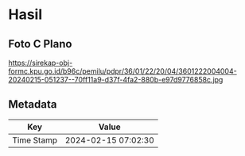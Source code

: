# Hasil

## Foto C Plano

https://sirekap-obj-formc.kpu.go.id/b96c/pemilu/pdpr/36/01/22/20/04/3601222004004-20240215-051237--70ff11a9-d37f-4fa2-880b-e97d9776858c.jpg


## Metadata

| Key        | Value               |
| ---------- | ------------------- |
| Time Stamp | 2024-02-15 07:02:30 |



